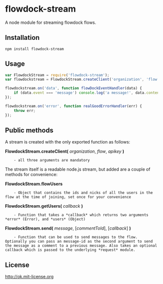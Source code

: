 flowdock-stream
===============

A node module for streaming flowdock flows.

Installation
------------

`npm install flowdock-stream`

Usage
-----

```js
var FlowdockStream = require('flowdock-stream');
var flowdockstream = FlowdockStream.createClient('organization', 'flow', 'apikey');

flowdockstream.on('data', function flowDockEventHandler(data) {
    if (data.event === 'message') console.log('a message!', data.content);
});

flowdockstream.on('error', function realGoodErrorHandler(err) {
    throw err;
});
```

Public methods
--------------

A stream is created with the only exported function as follows:


__FlowdockStream.createClient(__ *organization*, *flow*, *apikey* __)__
    
        - all three arguments are mandatory


The stream itself is a readable node.js stream, but added are a couple of methods for convenience:

__FlowdockStream.flowUsers__
    
        - Object that contains the ids and nicks of all the users in the flow at the time of joining, set once for your convenience


__FlowdockStream.getUsers(__ *callback* __)__
    
        - Function that takes a *callback* which returns two arguments *error* (Error), and *users* (Object)


__FlowdockStream.send(__ *message*, [*commentToId*], [*callback*] __)__
    
        - Function that can be used to send messages to the flow. Optionally you can pass an message-id as the second argument to send the message as a comment to a previous message. Also takes an optional callback which is passed to the underlying *request* module.

License
-------
http://ok.mit-license.org
